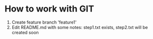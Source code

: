 # How to work with GIT
1. Create feature branch 'feature1'
2. Edit README.md with some notes: step1.txt exists, step2.txt will be created soon
